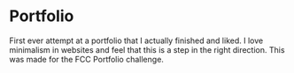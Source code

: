 # Portfolio
First ever attempt at a portfolio that I actually finished and liked. I love minimalism in websites and feel that this is a step in the right direction. This was made for the FCC Portfolio challenge.
